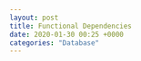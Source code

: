 ```yaml
---
layout: post
title: Functional Dependencies
date: 2020-01-30 00:25 +0000
categories: "Database"
---
```

